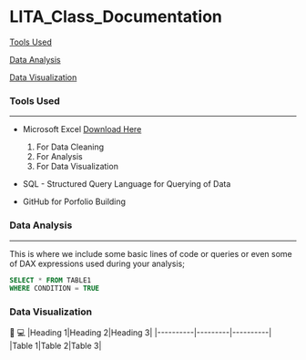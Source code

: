 # LITA_Class_Documentation

[Tools Used](#tools-used)

[Data Analysis](#data-analysis)

[Data Visualization](#data-visualization)


### Tools Used
---
- Microsoft Excel [Download Here](https://www.microsoft.com)
  1. For Data Cleaning
  2. For Analysis
  3. For Data Visualization

- SQL - Structured Query Language for Querying of Data
- GitHub for Porfolio Building

### Data Analysis
---
This is where we include some basic lines of code or queries or even some of DAX expressions used during your analysis;

```SQL
SELECT * FROM TABLE1
WHERE CONDITION = TRUE
```

### Data Visualization 

🥇
💻
|Heading 1|Heading 2|Heading 3|
|----------|---------|----------|
|Table 1|Table 2|Table 3|
